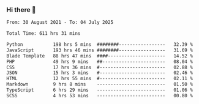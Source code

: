 ### Hi there 👋

<!--
**dominoto/dominoto** is a ✨ _special_ ✨ repository because its `README.md` (this file) appears on your GitHub profile.

Here are some ideas to get you started:

- 🔭 I’m currently working on ...
- 🌱 I’m currently learning ...
- 👯 I’m looking to collaborate on ...
- 🤔 I’m looking for help with ...
- 💬 Ask me about ...
- 📫 How to reach me: ...
- 😄 Pronouns: ...
- ⚡ Fun fact: ...
-->
<!--START_SECTION:waka-->

```txt
From: 30 August 2021 - To: 04 July 2025

Total Time: 611 hrs 31 mins

Python           198 hrs 5 mins  ########-----------------   32.39 %
JavaScript       193 hrs 46 mins ########-----------------   31.69 %
Blade Template   88 hrs 47 mins  ####---------------------   14.52 %
PHP              49 hrs 9 mins   ##-----------------------   08.04 %
CSS              17 hrs 36 mins  #------------------------   02.88 %
JSON             15 hrs 3 mins   #------------------------   02.46 %
HTML             12 hrs 55 mins  #------------------------   02.11 %
Markdown         9 hrs 8 mins    -------------------------   01.50 %
TypeScript       6 hrs 29 mins   -------------------------   01.06 %
SCSS             4 hrs 53 mins   -------------------------   00.80 %
```

<!--END_SECTION:waka-->
